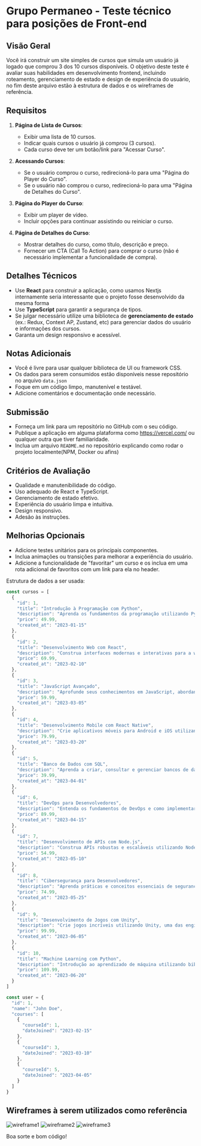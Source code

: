 # Grupo Permaneo - Teste técnico para posições de Front-end

## Visão Geral

Você irá construir um site simples de cursos que simula um usuário já logado que comprou 3 dos 10 cursos disponíveis. O objetivo deste teste é avaliar suas habilidades em desenvolvimento frontend, incluindo roteamento, gerenciamento de estado e design de experiência do usuário, no fim deste arquivo estão à estrutura de dados e os wireframes de referência.

## Requisitos

1. **Página de Lista de Cursos**:
    
    - Exibir uma lista de 10 cursos.
    - Indicar quais cursos o usuário já comprou (3 cursos).
    - Cada curso deve ter um botão/link para "Acessar Curso".
2. **Acessando Cursos**:
    
    - Se o usuário comprou o curso, redirecioná-lo para uma "Página do Player do Curso".
    - Se o usuário não comprou o curso, redirecioná-lo para uma "Página de Detalhes do Curso".
3. **Página do Player do Curso**:
    
    - Exibir um player de vídeo.
    - Incluir opções para continuar assistindo ou reiniciar o curso.
4. **Página de Detalhes do Curso**:
    
    - Mostrar detalhes do curso, como título, descrição e preço.
    - Fornecer um CTA (Call To Action) para comprar o curso (não é necessário implementar a funcionalidade de compra).

## Detalhes Técnicos

- Use **React** para construir a aplicação, como usamos Nextjs internamente seria interessante que o projeto fosse desenvolvido da mesma forma
- Use **TypeScript** para garantir a segurança de tipos.
- Se julgar necessário utilize uma biblioteca de **gerenciamento de estado** (ex.: Redux, Context AP, Zustand, etc) para gerenciar dados do usuário e informações dos cursos.
- Garanta um design responsivo e acessível.

## Notas Adicionais

- Você é livre para usar qualquer biblioteca de UI ou framework CSS.
- Os dados para serem consumidos estão disponíveis nesse repositório no arquivo `data.json`
- Foque em um código limpo, manutenível e testável.
- Adicione comentários e documentação onde necessário.

## Submissão

- Forneça um link para um repositório no GitHub com o seu código.
- Publique a aplicação em alguma plataforma como https://vercel.com/ ou qualquer outra que tiver familiaridade.
- Inclua um arquivo `README.md` no repositório explicando como rodar o projeto localmente(NPM, Docker ou afins)

## Critérios de Avaliação

- Qualidade e manutenibilidade do código.
- Uso adequado de React e TypeScript.
- Gerenciamento de estado efetivo.
- Experiência do usuário limpa e intuitiva.
- Design responsivo.
- Adesão às instruções.

## Melhorias Opcionais

- Adicione testes unitários para os principais componentes.
- Inclua animações ou transições para melhorar a experiência do usuário.
- Adicione a funcionalidade de "favoritar" um curso e os inclua em uma rota adicional de favoritos com um link para ela no header.

Estrutura de dados a ser usada:
```javascript
const cursos = [
  {
    "id": 1,
    "title": "Introdução à Programação com Python",
    "description": "Aprenda os fundamentos da programação utilizando Python, uma das linguagens mais populares e versáteis.",
    "price": 49.99,
    "created_at": "2023-01-15"
  },
  {
    "id": 2,
    "title": "Desenvolvimento Web com React",
    "description": "Construa interfaces modernas e interativas para a web utilizando React e suas melhores práticas.",
    "price": 69.99,
    "created_at": "2023-02-10"
  },
  {
    "id": 3,
    "title": "JavaScript Avançado",
    "description": "Aprofunde seus conhecimentos em JavaScript, abordando conceitos avançados e boas práticas.",
    "price": 59.99,
    "created_at": "2023-03-05"
  },
  {
    "id": 4,
    "title": "Desenvolvimento Mobile com React Native",
    "description": "Crie aplicativos móveis para Android e iOS utilizando React Native e compartilhando código entre as plataformas.",
    "price": 79.99,
    "created_at": "2023-03-20"
  },
  {
    "id": 5,
    "title": "Banco de Dados com SQL",
    "description": "Aprenda a criar, consultar e gerenciar bancos de dados utilizando SQL.",
    "price": 39.99,
    "created_at": "2023-04-01"
  },
  {
    "id": 6,
    "title": "DevOps para Desenvolvedores",
    "description": "Entenda os fundamentos de DevOps e como implementar práticas de integração e entrega contínuas.",
    "price": 89.99,
    "created_at": "2023-04-15"
  },
  {
    "id": 7,
    "title": "Desenvolvimento de APIs com Node.js",
    "description": "Construa APIs robustas e escaláveis utilizando Node.js e Express.",
    "price": 54.99,
    "created_at": "2023-05-10"
  },
  {
    "id": 8,
    "title": "Cibersegurança para Desenvolvedores",
    "description": "Aprenda práticas e conceitos essenciais de segurança cibernética para proteger suas aplicações.",
    "price": 74.99,
    "created_at": "2023-05-25"
  },
  {
    "id": 9,
    "title": "Desenvolvimento de Jogos com Unity",
    "description": "Crie jogos incríveis utilizando Unity, uma das engines mais populares do mercado.",
    "price": 99.99,
    "created_at": "2023-06-05"
  },
  {
    "id": 10,
    "title": "Machine Learning com Python",
    "description": "Introdução ao aprendizado de máquina utilizando bibliotecas como Scikit-Learn e TensorFlow.",
    "price": 109.99,
    "created_at": "2023-06-20"
  }
]

const user = {
  "id": 1,
  "name": "John Doe",
  "courses": [
    {
      "courseId": 1,
      "dateJoined": "2023-02-15"
    },
    {
      "courseId": 3,
      "dateJoined": "2023-03-10"
    },
    {
      "courseId": 5,
      "dateJoined": "2023-04-05"
    }
  ]
}
```

## Wireframes à serem utilizados como referência
![wireframe1](https://iili.io/2itC7jf.png)
![wireframe2](https://iili.io/2itCcCl.png)
![wireframe3](https://iili.io/2itCYQ4.png)

Boa sorte e bom código!
